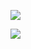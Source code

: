 
<!--
### Hi there 👋

**drincann/drincann** is a ✨ _special_ ✨ repository because its `README.md` (this file) appears on your GitHub profile.

Here are some ideas to get you started:

- 🔭 I’m currently working on ...
- 🌱 I’m currently learning ...
- 👯 I’m looking to collaborate on ...
- 🤔 I’m looking for help with ...
- 💬 Ask me about ...
- 📫 How to reach me: ...
- 😄 Pronouns: ...
- ⚡ Fun fact: ...
-->


<!-- 
![](https://github-readme-stats.vercel.app/api/wakatime?username=drincann&theme=nord)
-->

![](https://github-readme-stats.vercel.app/api/top-langs/?username=drincann&theme=nord&layout=compact)

![](https://github-readme-stats.vercel.app/api?username=drincann&show_icons=true&theme=nord&custom_title=Stats)

